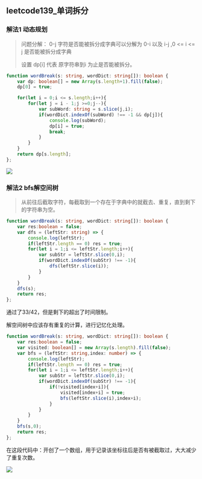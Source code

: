 ## leetcode139_单词拆分

### 解法1 动态规划

> 问题分解： 0-j 字符是否能被拆分成字典可以分解为 0-i 以及 i-j ,0 <= i <= j 是否能被拆分成字典
>
> 设置 dp[i] 代表 原字符串到i 为止是否能被拆分。



```typescript
function wordBreak(s: string, wordDict: string[]): boolean {
    var dp: boolean[] = new Array(s.length+1).fill(false);
    dp[0] = true;

    for(let i = 0;i <= s.length;i++){
        for(let j = i - 1;j >=0;j--){
            var subWord: string = s.slice(j,i);
            if(wordDict.indexOf(subWord) !== -1 && dp[j]){
                console.log(subWord);
                dp[i] = true;
                break;
            }
        }
    }
    return dp[s.length];
};
```



![](https://i.loli.net/2021/05/24/zRVYJUw4CAy7n3a.png)



### 解法2  bfs解空间树

> 从前往后截取字符，每截取到一个存在于字典中的就截去、重复，直到剩下的字符串为空。

```typescript
function wordBreak(s: string, wordDict: string[]): boolean {
    var res:boolean = false;
    var dfs = (leftStr: string) => {
        console.log(leftStr);
        if(leftStr.length == 0) res = true;
        for(let i = 1;i <= leftStr.length;i++){
            var subStr = leftStr.slice(0,i);
            if(wordDict.indexOf(subStr) !== -1){
                dfs(leftStr.slice(i));
            }
        }
    }   
    dfs(s);
    return res;
};
```

通过了33/42，但是剩下的超出了时间限制。

解空间树中应该存有重复的计算，进行记忆化处理。

```typescript
function wordBreak(s: string, wordDict: string[]): boolean {
    var res:boolean = false;
    var visited: boolean[] = new Array(s.length).fill(false);
    var bfs = (leftStr: string,index: number) => {
        console.log(leftStr);
        if(leftStr.length == 0) res = true;
        for(let i = 1;i <= leftStr.length;i++){
            var subStr = leftStr.slice(0,i);
            if(wordDict.indexOf(subStr) !== -1){
                if(!visited[index+i]){
                    visited[index+i] = true;
                    bfs(leftStr.slice(i),index+i);
                }     
            }
        }
    }   
    bfs(s,0);
    return res;
};
```

在这段代码中：开创了一个数组，用于记录该坐标往后是否有被截取过，大大减少了重复次数。

![](https://i.loli.net/2021/05/24/lzN2PWBTHKe71qb.png)
